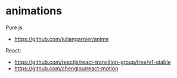 # animations

Pure js

* https://github.com/juliangarnier/anime

React:

* https://github.com/reactjs/react-transition-group/tree/v1-stable
* https://github.com/chenglou/react-motion
